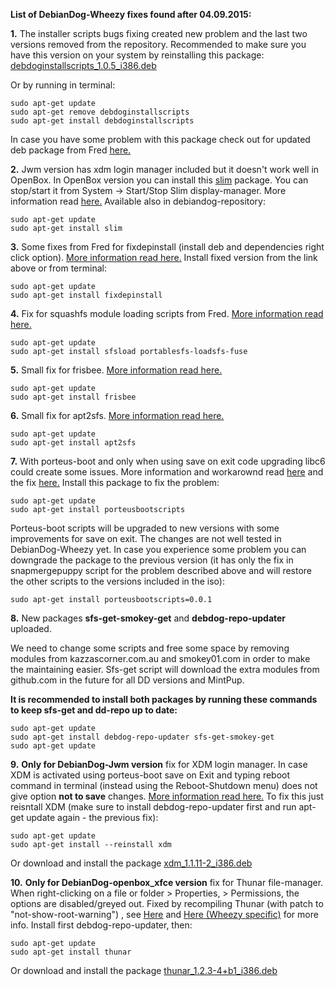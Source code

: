 **List of DebianDog-Wheezy fixes found after 04.09.2015:**

**1.** The installer scripts bugs fixing created new problem and the last two versions removed from the repository. 
Recommended to make sure you have this version on your system by reinstalling this package: [debdoginstallscripts_1.0.5_i386.deb](http://smokey01.com/saintless/DebianDog/Packages/Included/debdoginstallscripts_1.0.5_i386.deb)

Or by running in terminal:
```
sudo apt-get update
sudo apt-get remove debdoginstallscripts
sudo apt-get install debdoginstallscripts
```
In case you have some problem with this package check out for updated deb package from Fred [here.](http://murga-linux.com/puppy/viewtopic.php?p=877300&sid=7a08609033f6af763ab2acf4c3941c8c#877300)

**2.** Jwm version has xdm login manager included but it doesn't work well in OpenBox.
In OpenBox version you can install this [slim](http://smokey01.com/saintless/DebianDog/Packages/Extra/slim_1.3.4-2-ddwheezy_i386.deb) package.
You can stop/start it from System -> Start/Stop Slim display-manager. More information read [here.](http://murga-linux.com/puppy/viewtopic.php?p=869164#869164) Available also in debiandog-repository:
```
sudo apt-get update
sudo apt-get install slim
```
**3.** Some fixes from Fred for fixdepinstall (install deb and dependencies right click option).
[More information read here.](http://murga-linux.com/puppy/viewtopic.php?p=871384#871384)
Install fixed version from the link above or from terminal:
```
sudo apt-get update
sudo apt-get install fixdepinstall
```

**4.** Fix for squashfs module loading scripts from Fred. [More information read here.](http://murga-linux.com/puppy/viewtopic.php?p=878996#878996)
```
sudo apt-get update
sudo apt-get install sfsload portablesfs-loadsfs-fuse
```

**5.** Small fix for frisbee. [More information read here.](http://murga-linux.com/puppy/viewtopic.php?p=883158&sid=3588429564754e676ce49df134d930a8#883158)
```
sudo apt-get update
sudo apt-get install frisbee
```

**6.** Small fix for apt2sfs. [More information read here.](http://murga-linux.com/puppy/viewtopic.php?p=885536&sid=e09b92e591e85bcc4632168abdb32e5b#885536)
```
sudo apt-get update
sudo apt-get install apt2sfs
```

**7.** With porteus-boot and only when using save on exit code upgrading libc6 could create some issues. More information and workarownd read [here](http://murga-linux.com/puppy/viewtopic.php?p=889934&sid=00f59036fe7b1df6f8bc7168fe1df597#889934) and the fix [here.](http://murga-linux.com/puppy/viewtopic.php?p=890342&sid=00f59036fe7b1df6f8bc7168fe1df597#890342)
Install this package to fix the problem:
```
sudo apt-get update
sudo apt-get install porteusbootscripts

```
Porteus-boot scripts will be upgraded to new versions with some improvements for save on exit. The changes are not well tested in DebianDog-Wheezy yet. In case you experience some problem you can downgrade the package to the previous version (it has only the fix in snapmergepuppy script for the problem described above and will restore the other scripts to the versions included in the iso):
```
sudo apt-get install porteusbootscripts=0.0.1

```

**8.** New packages **sfs-get-smokey-get** and **debdog-repo-updater** uploaded.

We need to change some scripts and free some space by removing modules from kazzascorner.com.au and smokey01.com in order to make the maintaining easier. Sfs-get script will download the extra modules from github.com in the future for all DD versions and MintPup.

**It is recommended to install both packages by running these commands to keep sfs-get and dd-repo up to date:**
```
sudo apt-get update
sudo apt-get install debdog-repo-updater sfs-get-smokey-get
sudo apt-get update
```

**9.** **Only for DebianDog-Jwm version** fix for XDM login manager. In case XDM is activated using porteus-boot save on Exit and typing reboot command in terminal (instead using the Reboot-Shutdown menu) does not give option **not to save** changes. [More information read here.](https://github.com/DebianDog/Jessie/issues/2)
To fix this just reisntall XDM (make sure to install debdog-repo-updater first and run apt-get update again - the previous fix):
```
sudo apt-get update
sudo apt-get install --reinstall xdm

```
Or download and install the package [xdm_1.1.11-2_i386.deb](http://smokey01.com/saintless/DebianDog/Packages/Included/xdm_1.1.11-2_i386.deb)


**10.** **Only for DebianDog-openbox_xfce version** fix for Thunar file-manager. When right-clicking on a file or folder > Properties, > Permissions, the options are disabled/greyed out. Fixed by recompiling Thunar (with patch to "not-show-root-warning") , see [Here](http://murga-linux.com/puppy/viewtopic.php?p=898519#898519) and [Here (Wheezy specific)](http://murga-linux.com/puppy/viewtopic.php?p=898806#898806) for more info.
Install first debdog-repo-updater, then:
```
sudo apt-get update
sudo apt-get install thunar

```
Or download and install the package [thunar_1.2.3-4+b1_i386.deb](http://www.smokey01.com/saintless/DebianDog/Packages/Extra/thunar_1.2.3-4+b1_i386.deb)
